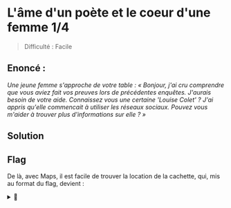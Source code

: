 # L'âme d'un poète et le coeur d'une femme 1/4
> Difficulté : Facile


## Enoncé :

*Une jeune femme s'approche de votre table : « Bonjour, j'ai cru comprendre que vous aviez fait vos preuves lors de précédentes enquêtes. J'aurais besoin de votre aide. Connaissez vous une certaine 'Louise Colet' ? J'ai appris qu'elle commencait à utiliser les réseaux sociaux. Pouvez vous m'aider à trouver plus d'informations sur elle ? »*

## Solution



## Flag

De là, avec Maps, il est facile de trouver la location de la cachette, qui, mis au format du flag, devient :

<details>
<summary>🚩</summary>

```
404CTF{tombe_de_frederic_chopin}
```
